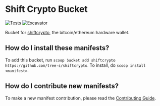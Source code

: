 # Shift Crypto Bucket

[![Tests](https://github.com/tree-s/shiftcrypto/actions/workflows/ci.yml/badge.svg)](https://github.com/tree-s/shiftcrypto/actions/workflows/ci.yml) [![Excavator](https://github.com/tree-s/shiftcrypto/actions/workflows/excavator.yml/badge.svg)](https://github.com/tree-s/shiftcrypto/actions/workflows/excavator.yml)

Bucket for [shiftcrypto](https://shiftcrypto.ch/), the bitcoin/ethereum hardware wallet.

How do I install these manifests?
---------------------------------

To add this bucket, run `scoop bucket add shiftcrypto https://github.com/tree-s/shiftcrypto`. To install, do `scoop install <manifest>`.

How do I contribute new manifests?
----------------------------------

To make a new manifest contribution, please read the [Contributing Guide](https://github.com/ScoopInstaller/.github/blob/main/.github/CONTRIBUTING.md).
